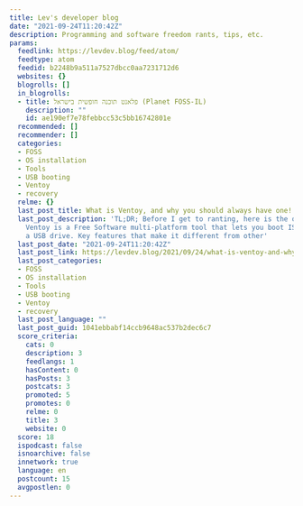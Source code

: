 ```yaml
---
title: Lev's developer blog
date: "2021-09-24T11:20:42Z"
description: Programming and software freedom rants, tips, etc.
params:
  feedlink: https://levdev.blog/feed/atom/
  feedtype: atom
  feedid: b2248b9a511a7527dbcc0aa7231712d6
  websites: {}
  blogrolls: []
  in_blogrolls:
  - title: פלאנט תוכנה חופשית בישראל (Planet FOSS-IL)
    description: ""
    id: ae190ef7e78febbcc53c5bb16742801e
  recommended: []
  recommender: []
  categories:
  - FOSS
  - OS installation
  - Tools
  - USB booting
  - Ventoy
  - recovery
  relme: {}
  last_post_title: What is Ventoy, and why you should always have one!
  last_post_description: 'TL;DR; Before I get to ranting, here is the quick answer:
    Ventoy is a Free Software multi-platform tool that lets you boot ISO files from
    a USB drive. Key features that make it different from other'
  last_post_date: "2021-09-24T11:20:42Z"
  last_post_link: https://levdev.blog/2021/09/24/what-is-ventoy-and-why-you-should-always-have-one/
  last_post_categories:
  - FOSS
  - OS installation
  - Tools
  - USB booting
  - Ventoy
  - recovery
  last_post_language: ""
  last_post_guid: 1041ebbabf14ccb9648ac537b2dec6c7
  score_criteria:
    cats: 0
    description: 3
    feedlangs: 1
    hasContent: 0
    hasPosts: 3
    postcats: 3
    promoted: 5
    promotes: 0
    relme: 0
    title: 3
    website: 0
  score: 18
  ispodcast: false
  isnoarchive: false
  innetwork: true
  language: en
  postcount: 15
  avgpostlen: 0
---
```

